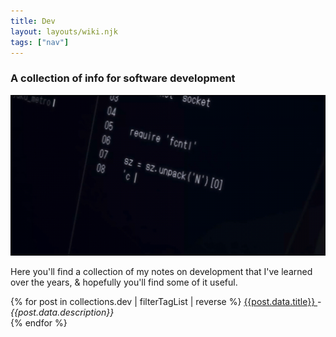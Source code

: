 ```yaml
---
title: Dev
layout: layouts/wiki.njk
tags: ["nav"]
---
```


### A collection of info for software development

![Zankyou no Terror programming gif](/static/img/fcntl_code.gif)

Here you'll find a collection of my notes on development that I've learned over the years, & hopefully you'll find some of it useful.

{% for post in collections.dev | filterTagList | reverse %}
  <a href={{post.url}}> {{post.data.title}} </a> - <cite> {{post.data.description}} </cite>
  <br/>
{% endfor %}
